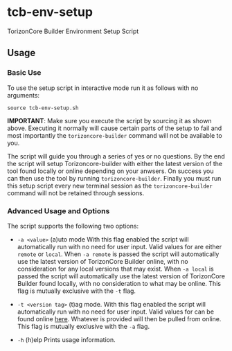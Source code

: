 # tcb-env-setup

TorizonCore Builder Environment Setup Script

## Usage
### Basic Use
To use the setup script in interactive mode run it as follows with no arguments:
```
source tcb-env-setup.sh
```
**IMPORTANT**: Make sure you execute the script by sourcing it as shown above. Executing it normally will cause certain parts of the setup to fail and most importantly the `torizoncore-builder` command will not be available to you.

The script will guide you through a series of yes or no questions. By the end the script will setup Torizoncore-builder with either the latest version of the tool found locally or online depending on your anwsers. On success you can then use the tool by running `torizoncore-builder`. Finally you must run this setup script every new terminal session as the `torizoncore-builder` command will not be retained through sessions.

### Advanced Usage and Options
The script supports the following two options:

- `-a <value>`           (a)uto mode 
                         With this flag enabled the script will automatically run with no need for user input. Valid values for <value> are either `remote` or `local`.
                         When `-a remote` is passed the script will automatically use the latest version of TorizonCore Builder online, with no consideration for any local versions that may exist.
                         When `-a local` is passed the script will automatically use the latest version of TorizonCore Builder found locally, with no consideration to what may be online.
                         This flag is mutually exclusive with the `-t` flag.

- `-t <version tag>`     (t)ag mode.
                         With this flag enabled the script will automatically run with no need for user input. Valid values for <version tag> can be found online [here](https://registry.hub.docker.com/r/torizon/torizoncore-builder/tags?page=1&ordering=last_updated).
                         Whatever <version tag> is provided will then be pulled from online.
                         This flag is mutually exclusive with the `-a` flag.

- `-h`                   (h)elp
                         Prints usage information.
